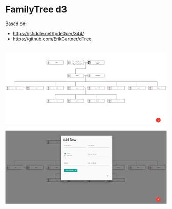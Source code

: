 # FamilyTree d3

Based on:
- https://jsfiddle.net/tpde0cer/344/
- https://github.com/ErikGartner/dTree
<br /><br />
<img src="https://raw.githubusercontent.com/Lightislands/family-tree-dTree/master/ft-1.jpg" alt="family tree" />
<br /><br />
<img src="https://raw.githubusercontent.com/Lightislands/family-tree-dTree/master/ft-add-new.jpg" alt="family tree" />
